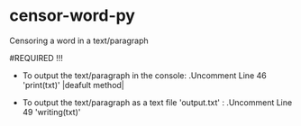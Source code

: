 # censor-word-py
Censoring a word in a text/paragraph

#REQUIRED !!!

- To output the text/paragraph in the console:
    .Uncomment Line 46 'print(txt)' |deafult method|

- To output the text/paragraph as a text file 'output.txt' :
    .Uncomment Line 49 'writing(txt)' 
